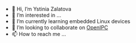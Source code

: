 - 👋 Hi, I’m Ystinia Zalatova
- 👀 I’m interested in ...
- 🌱 I’m currently learning embedded Linux devices
- 💞️ I’m looking to collaborate on [OpenIPC](https:openipc.org)
- 📫 How to reach me ...

<!---
ystinia/ystinia is a ✨ special ✨ repository because its `README.md` (this file) appears on your GitHub profile.
You can click the Preview link to take a look at your changes.
--->
